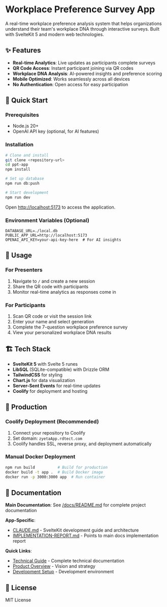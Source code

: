 # Workplace Preference Survey App

A real-time workplace preference analysis system that helps organizations understand their team's workplace DNA through interactive surveys. Built with SvelteKit 5 and modern web technologies.

## ✨ Features

- **Real-time Analytics**: Live updates as participants complete surveys
- **QR Code Access**: Instant participant joining via QR codes
- **Workplace DNA Analysis**: AI-powered insights and preference scoring
- **Mobile Optimized**: Works seamlessly across all devices
- **No Authentication**: Open access for easy participation

## 🚀 Quick Start

### Prerequisites
- Node.js 20+
- OpenAI API key (optional, for AI features)

### Installation
```bash
# Clone and install
git clone <repository-url>
cd ppt-app
npm install

# Set up database
npm run db:push

# Start development
npm run dev
```

Open [http://localhost:5173](http://localhost:5173) to access the application.

### Environment Variables (Optional)
```env
DATABASE_URL=./local.db
PUBLIC_APP_URL=http://localhost:5173
OPENAI_API_KEY=your-api-key-here  # For AI insights
```

## 📱 Usage

### For Presenters
1. Navigate to `/` and create a new session
2. Share the QR code with participants
3. Monitor real-time analytics as responses come in

### For Participants  
1. Scan QR code or visit the session link
2. Enter your name and select generation
3. Complete the 7-question workplace preference survey
4. View your personalized workplace DNA results

## 🏗️ Tech Stack

- **SvelteKit 5** with Svelte 5 runes
- **LibSQL** (SQLite-compatible) with Drizzle ORM
- **TailwindCSS** for styling
- **Chart.js** for data visualization
- **Server-Sent Events** for real-time updates
- **Coolify** for deployment and hosting

## 🚢 Production

### Coolify Deployment (Recommended)
1. Connect your repository to Coolify
2. Set domain: `zyetaApp.rdtect.com`
3. Coolify handles SSL, reverse proxy, and deployment automatically

### Manual Docker Deployment
```bash
npm run build          # Build for production
docker build -t app .  # Build Docker image
docker run -p 3000:3000 app  # Run container
```

## 📖 Documentation

**Main Documentation**: See [/docs/README.md](../docs/README.md) for complete project documentation

**App-Specific**:
- [CLAUDE.md](./CLAUDE.md) - SvelteKit development guide and architecture
- [IMPLEMENTATION-REPORT.md](./IMPLEMENTATION-REPORT.md) - Points to main docs implementation report

**Quick Links**:
- [Technical Guide](../docs/architecture/TECHNICAL-GUIDE.md) - Complete technical documentation
- [Product Overview](../docs/getting-started/PROJECT-OVERVIEW.md) - Vision and strategy
- [Development Setup](../docs/development/README.md) - Development environment

## 📝 License

MIT License